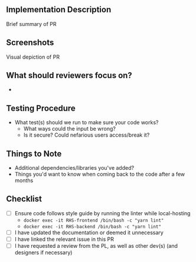 ## Implementation Description
Brief summary of PR

## Screenshots
Visual depiction of PR

## What should reviewers focus on?
- 

## Testing Procedure
- What test(s) should we run to make sure your code works?
   - What ways could the input be wrong?
   - Is it secure? Could nefarious users access/break it?

## Things to Note
- Additional dependencies/libraries you've added?
- Things you'd want to know when coming back to the code after a few months

## Checklist
- [ ] Ensure code follows style guide by running the linter while local-hosting
  - `docker exec -it RHS-frontend /bin/bash -c "yarn lint"`
  - `docker exec -it RHS-backend /bin/bash -c "yarn lint"`
- [ ] I have updated the documentation or deemed it unnecessary
- [ ] I have linked the relevant issue in this PR
- [ ] I have requested a review from the PL, as well as other dev(s) (and designers if necessary)